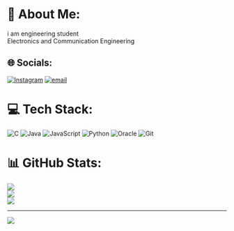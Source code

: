 # 💫 About Me:
i am engineering student<br>Electronics and Communication Engineering


## 🌐 Socials:
[![Instagram](https://img.shields.io/badge/Instagram-%23E4405F.svg?logo=Instagram&logoColor=white)](https://instagram.com/@thenameiskarthik25) [![email](https://img.shields.io/badge/Email-D14836?logo=gmail&logoColor=white)](mailto:kathikbp@19gmail.com) 

# 💻 Tech Stack:
![C](https://img.shields.io/badge/c-%2300599C.svg?style=for-the-badge&logo=c&logoColor=white) ![Java](https://img.shields.io/badge/java-%23ED8B00.svg?style=for-the-badge&logo=openjdk&logoColor=white) ![JavaScript](https://img.shields.io/badge/javascript-%23323330.svg?style=for-the-badge&logo=javascript&logoColor=%23F7DF1E) ![Python](https://img.shields.io/badge/python-3670A0?style=for-the-badge&logo=python&logoColor=ffdd54) ![Oracle](https://img.shields.io/badge/Oracle-F80000?style=for-the-badge&logo=oracle&logoColor=white) ![Git](https://img.shields.io/badge/git-%23F05033.svg?style=for-the-badge&logo=git&logoColor=white)
# 📊 GitHub Stats:
![](https://github-readme-stats.vercel.app/api?username=karthikbpujara&theme=vue-dark&hide_border=false&include_all_commits=true&count_private=true)<br/>
![](https://nirzak-streak-stats.vercel.app/?user=karthikbpujara&theme=vue-dark&hide_border=false)<br/>
![](https://github-readme-stats.vercel.app/api/top-langs/?username=karthikbpujara&theme=vue-dark&hide_border=false&include_all_commits=true&count_private=true&layout=compact)

---
[![](https://visitcount.itsvg.in/api?id=karthikbpujara&icon=1&color=1)](https://visitcount.itsvg.in)

<!-- Proudly created with GPRM ( https://gprm.itsvg.in ) -->
